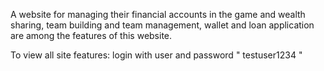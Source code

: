 A website for managing their financial accounts in the game and wealth sharing, team building and team management, wallet and loan application are among the features of this website.

To view all site features: login with user and password " testuser1234 "
